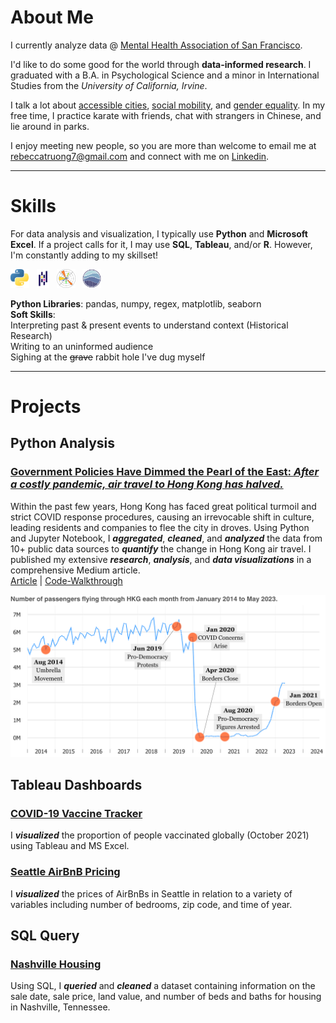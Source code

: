 # About Me
I currently analyze data @ [Mental Health Association of San Francisco](https://www.mentalhealthsf.org/). 

I'd like to do some good for the world through **data-informed research**. I graduated with a B.A. in Psychological Science and a minor in International Studies from the *University of California, Irvine*.   

I talk a lot about [accessible cities](https://www.youtube.com/c/NotJustBikes), [social mobility](https://opportunityinsights.org/), and [gender equality](https://youtu.be/GuWr-v3TOO8?si=RD4CB7WyoVOd1f4O). In my free time, I practice karate with friends, chat with strangers in Chinese, and lie around in parks.  

I enjoy meeting new people, so you are more than welcome to email me at [rebeccatruong7@gmail.com](mailto:rebeccatruong7@gmail.com) and connect with me on [Linkedin](https://www.linkedin.com/in/rebeccatruong7/). 

---

# Skills
For data analysis and visualization, I typically use **Python** and **Microsoft Excel**. If a project calls for it, I may use **SQL**, **Tableau**, and/or **R**. However, I'm constantly adding to my skillset!   

<img src="/assets/img/python.png" width="30" height="30">&nbsp;&nbsp;
<img src="/assets/img/pandas.png" width="20" height="30">&nbsp;&nbsp;
<img src="/assets/img/matplotlib.png" width="30" height="30">&nbsp;&nbsp;
<img src="/assets/img/seaborn.png" width="30" height="30">   

**Python Libraries**: pandas, numpy, regex, matplotlib, seaborn     
**Soft Skills**:   
   Interpreting past & present events to understand context (Historical Research)   
   Writing to an uninformed audience   
   Sighing at the ~~grave~~ rabbit hole I've dug myself   

---

# Projects 

## Python Analysis 
### [Government Policies Have Dimmed the Pearl of the East:   *After a costly pandemic, air travel to Hong Kong has halved.*](https://medium.com/@rebeccatruong7/government-policies-have-dimmed-the-pearl-of-the-east-bd0f1a855536)
Within the past few years, Hong Kong has faced great political turmoil and strict COVID response procedures, causing an irrevocable shift in culture, leading residents and companies to flee the city in droves. Using Python and Jupyter Notebook, I **_aggregated_**, **_cleaned_**, and **_analyzed_** the data from 10+ public data sources to **_quantify_** the change in Hong Kong air travel. I published my extensive **_research_**, **_analysis_**, and **_data visualizations_** in a comprehensive Medium article.     
[Article](https://medium.com/@rebeccatruong7/government-policies-have-dimmed-the-pearl-of-the-east-bd0f1a855536) | [Code-Walkthrough](https://github.com/rebeccatruong7/Data-Projects/blob/main/HKG%20Code%20Walkthrough.ipynb)   

[![Hong Kong Air Traffic Timeline!](assets/img/hkthumbnail_small.png)](https://medium.com/@rebeccatruong7/government-policies-have-dimmed-the-pearl-of-the-east-bd0f1a855536)

## Tableau Dashboards
### [COVID-19 Vaccine Tracker](https://public.tableau.com/views/COVIDDashboard_16911063239220/GlobalVaccineTracker?:language=en-US&:display_count=n&:origin=viz_share_link) 
I **_visualized_** the proportion of people vaccinated globally (October 2021) using Tableau and MS Excel.

### [Seattle AirBnB Pricing](https://public.tableau.com/views/AirBnBFullProject_16555083090270/Dashboard1?:language=en-US&:display_count=n&:origin=viz_share_link ) 
I **_visualized_** the prices of AirBnBs in Seattle in relation to a variety of variables including number of bedrooms, zip code, and time of year. 
 
## SQL Query
### [Nashville Housing](https://github.com/rebeccatruong7/Data-Projects/blob/main/Nashville%20Housing%20Data%20Cleaning%20Queries.sql) 
Using SQL, I **_queried_** and **_cleaned_** a dataset containing information on the sale date, sale price, land value, and number of beds and baths for housing in Nashville, Tennessee.
